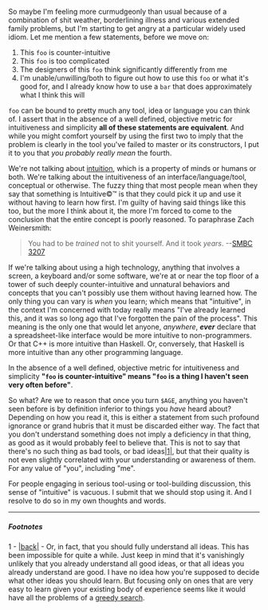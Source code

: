 So maybe I'm feeling more curmudgeonly than usual because of a combination of shit weather, borderlining illness and various extended family problems, but I'm starting to get angry at a particular widely used idiom. Let me mention a few statements, before we move on:


1.   This `foo` is counter-intuitive
1.   This `foo` is too complicated
1.   The designers of this `foo` think significantly differently from me
1.   I'm unable/unwilling/both to figure out how to use this `foo` or what it's good for, and I already know how to use a `bar` that does approximately what I think this will


`foo` can be bound to pretty much any tool, idea or language you can think of. I assert that in the absence of a well defined, objective metric for intuitiveness and simplicity **all of these statements are equivalent**. And while you might comfort yourself by using the first two to imply that the problem is clearly in the tool you've failed to master or its constructors, I put it to you that *you probably really mean* the fourth.

We're not talking about [intuition](http://dictionary.reference.com/browse/intuition), which is a property of minds or humans or both. We're talking about the intuitiveness of an interface/language/tool, conceptual or otherwise. The fuzzy thing that most people mean when they say that something is Intuitive©™ is that they could pick it up and use it without having to learn how first. I'm guilty of having said things like this too, but the more I think about it, the more I'm forced to come to the conclusion that the entire concept is poorly reasoned. To paraphrase Zach Weinersmith:

> You had to be *trained* not to shit yourself. And it took *years*. 
> --[SMBC 3207](http://www.smbc-comics.com/?id=3207#comic)

If we're talking about using a high technology, anything that involves a screen, a keyboard and/or some software, we're at or near the top floor of a tower of such deeply counter-intuitive and unnatural behaviors and concepts that you can't possibly use them without having learned how. The only thing you can vary is *when* you learn; which means that "intuitive", in the context I'm concerned with today really means "I've already learned this, and it was so long ago that I've forgotten the pain of the process". This meaning is the only one that would let anyone, *anywhere*, ***ever*** declare that a spreadsheet-like interface would be more intuitive to non-programmers. Or that C++ is more intuitive than Haskell. Or, conversely, that Haskell is more intuitive than any other programming language.

In the absence of a well defined, objective metric for intuitiveness and simplicity **"`foo` is counter-intuitive" means "`foo` is a thing I haven't seen very often before"**.

So what? Are we to reason that once you turn `$AGE`, anything you haven't seen before is by definition inferior to things you *have* heard about? Depending on how you read it, this is either a statement from such profound ignorance or grand hubris that it must be discarded either way. The fact that you don't understand something does not imply a deficiency in that thing, as good as it would probably feel to believe that. This is not to say that there's no such thing as bad tools, or bad ideas<a name="note-Sat-Sep-20-123850EDT-2014"></a>[|1|](#foot-Sat-Sep-20-123850EDT-2014), but that their quality is not even slightly correlated with your understanding or awareness of them. For any value of "you", including "me".

For people engaging in serious tool-using or tool-building discussion, this sense of "intuitive" is vacuous. I submit that we should stop using it. And I resolve to do so in my own thoughts and words.


* * *
##### Footnotes

1 - <a name="foot-Sat-Sep-20-123850EDT-2014"></a>[|back|](#note-Sat-Sep-20-123850EDT-2014) - Or, in fact, that you should fully understand all ideas. This has been impossible for quite a while. Just keep in mind that it's vanishingly unlikely that you already understand all good ideas, or that all ideas you already understand are good. I have no idea how you're supposed to decide what other ideas you should learn. But focusing only on ones that are very easy to learn given your existing body of experience seems like it would have all the problems of a [greedy search](http://en.wikipedia.org/wiki/Greedy_algorithm#Cases_of_failure).

